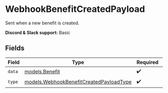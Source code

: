 # WebhookBenefitCreatedPayload

Sent when a new benefit is created.

**Discord & Slack support:** Basic


## Fields

| Field                                                                                    | Type                                                                                     | Required                                                                                 | Description                                                                              |
| ---------------------------------------------------------------------------------------- | ---------------------------------------------------------------------------------------- | ---------------------------------------------------------------------------------------- | ---------------------------------------------------------------------------------------- |
| `data`                                                                                   | [models.Benefit](../models/benefit.md)                                                   | :heavy_check_mark:                                                                       | N/A                                                                                      |
| `type`                                                                                   | [models.WebhookBenefitCreatedPayloadType](../models/webhookbenefitcreatedpayloadtype.md) | :heavy_check_mark:                                                                       | N/A                                                                                      |